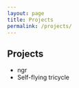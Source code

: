 ```yaml
---
layout: page
title: Projects
permalink: /projects/
---
```


## Projects
- ngr
- Self-flying tricycle
